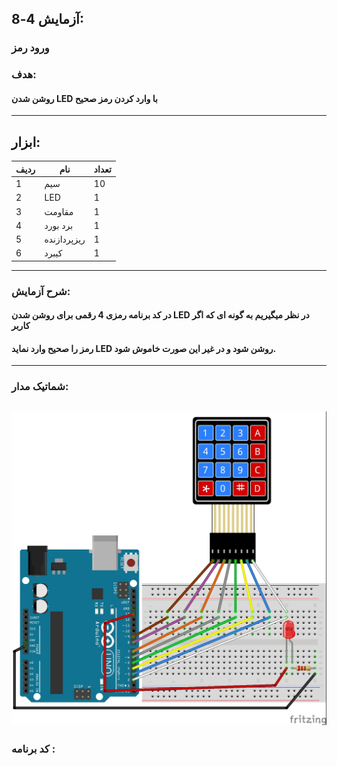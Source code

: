 ## آزمایش 4-8:
### ورود رمز
### هدف:
#### روشن شدن LED با وارد کردن رمز صحیح
---
## ابزار:

|ردیف|نام|تعداد|
|----|----|----|
|1|سیم|10|
|2|LED|1|
|3|مقاومت|1|
|4|برد بورد|1|
|5|ریزپردازنده|1|
|6|کیبرد|1|
---
### شرح آزمایش:
#### در کد برنامه رمزی 4 رقمی برای روشن شدن LED در نظر میگیریم به گونه ای که اگر کاربر
#### رمز را صحیح وارد نماید LED روشن شود و در غیر این صورت خاموش شود.
---
### شماتیک مدار:
![](/media/shemapass.jpg)
---
### کد برنامه :
```cpp

```

